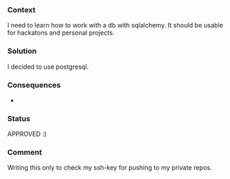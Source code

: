 ### Context
I need to learn how to work with a db with sqlalchemy. It should be usable for hackatons and personal projects.

### Solution
I decided to use postgresql.

### Consequences
-

### Status
APPROVED :)

### Comment
Writing this only to check my ssh-key for pushing to my private repos.